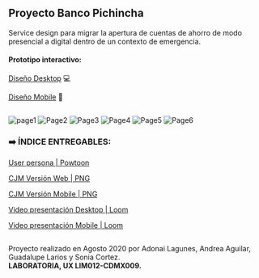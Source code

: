 ## Proyecto Banco Pichincha
Service design para migrar la apertura de cuentas de ahorro de modo presencial a digital dentro de un contexto de emergencia.

#### Prototipo interactivo:

[Diseño Desktop](https://www.figma.com/proto/StZzvFtoFWEXsuCcN48wkV/Banco-Pichincha-Copia-Guada?node-id=404%3A0&scaling=min-zoom) :computer: 

[Diseño Mobile](https://www.figma.com/proto/StZzvFtoFWEXsuCcN48wkV/Banco-Pichincha-Copia-Guada?node-id=509%3A400&scaling=scale-down) :iphone:

##

![page1](https://user-images.githubusercontent.com/60905476/95043649-051aa400-06a3-11eb-9c47-098e0e97cc5d.png)
![Page2](https://user-images.githubusercontent.com/60905476/95043803-78241a80-06a3-11eb-9c8d-d36265659818.png)
![Page3](https://user-images.githubusercontent.com/60905476/95043857-9722ac80-06a3-11eb-841f-45620285a465.png)
![Page4](https://user-images.githubusercontent.com/60905476/95043919-c20d0080-06a3-11eb-854e-caf5cafe5e0e.png)
![Page5](https://user-images.githubusercontent.com/60905476/95043977-ed8feb00-06a3-11eb-9f1b-92dcafbc4cbb.png)
![Page6](https://user-images.githubusercontent.com/60905476/95044046-187a3f00-06a4-11eb-9f70-8ded619ee83c.png)


### :arrow_right:  ÍNDICE ENTREGABLES:

[User persona | Powtoon](https://www.powtoon.com/c/fe4nQ38UgjQ/2/m)

[CJM Versión Web | PNG](https://user-images.githubusercontent.com/60905476/95045624-07333180-06a8-11eb-9dde-0949ed73a525.png)

[CJM Versión Mobile | PNG](https://user-images.githubusercontent.com/60905476/95045822-70b34000-06a8-11eb-9a58-871f1df6721b.png)

[Video presentación Desktop | Loom](https://www.loom.com/share/d2c1ccd33ff345d1886a78e86f1f1b56)

[Video presentación Mobile | Loom](https://www.loom.com/share/2d990667a3174b20a94240657e561fd1)


##


Proyecto realizado en Agosto 2020 por Adonai Lagunes, Andrea Aguilar, Guadalupe Larios y Sonia Cortez.               
**LABORATORIA, UX LIM012-CDMX009.**


